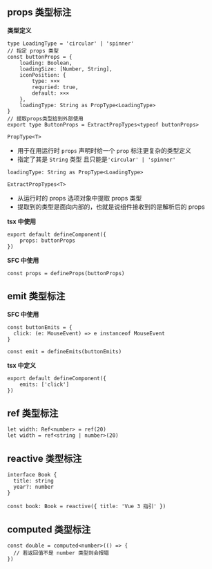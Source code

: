 ## props 类型标注

**类型定义**
```
type LoadingType = 'circular' | 'spinner'
// 指定 props 类型
const buttonProps = {
    loading: Boolean,
    loadingSize: [Number, String],
    iconPosition: {
        type: ×××
        requried: true,
        default: ×××
    },
    loadingType: String as PropType<LoadingType>
}
// 提取props类型给到外部使用
export type ButtonProps = ExtractPropTypes<typeof buttonProps>
```

`PropType<T>`
- 用于在用运行时 `props` 声明时给一个 `prop` 标注更复杂的类型定义
- 指定了其是 `String` 类型 且只能是`'circular' | 'spinner'`
```
loadingType: String as PropType<LoadingType>
```

`ExtractPropTypes<T>`
- 从运行时的 props 选项对象中提取 props 类型
- 提取到的类型是面向内部的，也就是说组件接收到的是解析后的 props

**tsx 中使用**
```
export default defineComponent({
    props: buttonProps
})
```
**SFC 中使用**
```
const props = defineProps(buttonProps)
```

## emit 类型标注
**SFC 中使用**
```
const buttonEmits = {
  click: (e: MouseEvent) => e instanceof MouseEvent
}

const emit = defineEmits(buttonEmits)
```
**tsx 中定义**
```
export default defineComponent({
    emits: ['click']
})
```

## ref 类型标注
```
let width: Ref<number> = ref(20)
let width = ref<string | number>(20)
```

## reactive 类型标注
```
interface Book {
  title: string
  year?: number
}

const book: Book = reactive({ title: 'Vue 3 指引' })
```

## computed 类型标注
```
const double = computed<number>(() => {
  // 若返回值不是 number 类型则会报错
})
```